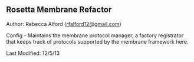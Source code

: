 Rosetta Membrane Refactor
------

Author: Rebecca Alford (rfalford12@gmail.com)

Config - Maintains the membrane protocol manager, a factory registrator that keeps track of protocols supported by the membrane framework here. 

Last Modified: 12/5/13
